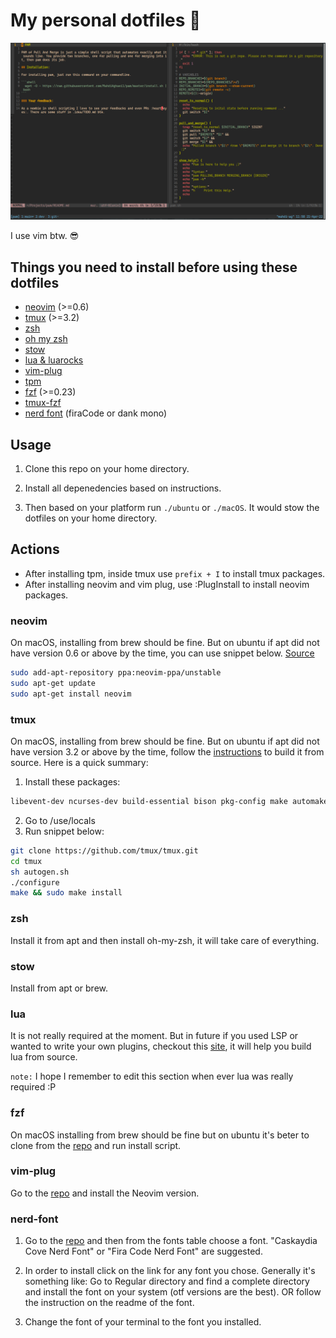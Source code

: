 # My personal dotfiles 🤝

![workflow-screenshot](./.github/assets/workflow-screenshot.png)

I use vim btw. 😎

## Things you need to install before using these dotfiles

- [neovim](#neovim) (>=0.6)
- [tmux](#tmux) (>=3.2)
- [zsh](#zsh)
- [oh my zsh](https://ohmyz.sh/)
- [stow](#stow)
- [lua & luarocks](#lua)
- [vim-plug](#vim-plug)
- [tpm](https://github.com/tmux-plugins/tpm)
- [fzf](#fzf) (>=0.23)
- [tmux-fzf](https://github.com/sainnhe/tmux-fzf)
- [nerd font](#nerd-font) (firaCode or dank mono)

## Usage
1. Clone this repo on your home directory.

2. Install all depenedencies based on instructions.

3. Then based on your platform run `./ubuntu` or `./macOS`. It would stow the dotfiles on your home directory.

## Actions

- After installing tpm, inside tmux use `prefix + I` to install tmux packages.
- After installing neovim and vim plug, use :PlugInstall to install neovim packages.

### neovim

On macOS, installing from brew should be fine. But on ubuntu if apt did not have version 0.6 or above by the time, you can use snippet below. [Source](https://www.codegrepper.com/code-examples/shell/ubuntu+install+neovim+0.6)

```bash
sudo add-apt-repository ppa:neovim-ppa/unstable
sudo apt-get update
sudo apt-get install neovim
```

### tmux

On macOS, installing from brew should be fine. But on ubuntu if apt did not have version 3.2 or above by the time, follow the [instructions](https://github.com/tmux/tmux/wiki/Installing) to build it from source. Here is a quick summary:

1. Install these packages:

```bash
libevent-dev ncurses-dev build-essential bison pkg-config make automake autotools-dev bison
```

2. Go to /use/locals
3. Run snippet below:

```bash
git clone https://github.com/tmux/tmux.git
cd tmux
sh autogen.sh
./configure
make && sudo make install
```

### zsh

Install it from apt and then install oh-my-zsh, it will take care of everything.

### stow

Install from apt or brew.

### lua

It is not really required at the moment. But in future if you used LSP or wanted to write your own plugins, checkout this [site](https://lindevs.com/install-lua-from-source-code-on-ubuntu/), it will help you build lua from source.

`note:` I hope I remember to edit this section when ever lua was really required :P

### fzf

On macOS installing from brew should be fine but on ubuntu it's beter to clone from the [repo](https://github.com/junegunn/fzf) and run install script.

### vim-plug

Go to the [repo](https://github.com/junegunn/vim-plug) and install the Neovim version.

### nerd-font

1. Go to the [repo](https://github.com/ryanoasis/nerd-fonts) and then from the fonts table choose a font. "Caskaydia Cove Nerd Font" or "Fira Code Nerd Font" are suggested.

2. In order to install click on the link for any font you chose. Generally it's something like: Go to Regular directory and find a complete directory and install the font on your system (otf versions are the best). OR follow the instruction on the readme of the font.

3. Change the font of your terminal to the font you installed.
